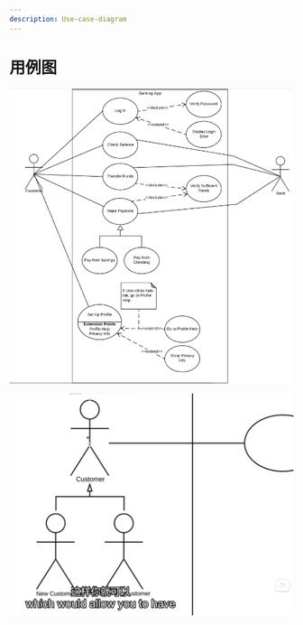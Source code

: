 ```yaml
---
description: Use-case-diagram
---
```


# 用例图

![](../.gitbook/assets/image.png)

![](<../.gitbook/assets/image (5).png>)


